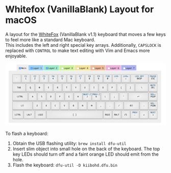 # Whitefox (VanillaBlank) Layout for macOS

A layout for the [WhiteFox](https://input.club/whitefox/) (VanillaBlank v1.1) 
keyboard that moves a few keys to feel more like a standard Mac keyboard.  
This includes the left and right special key arrays.  Additionally, `CAPSLOCK` is replaced
with `CONTROL` to make text editing with Vim and Emacs more enjoyable.

![Layout](layout.png)

To flash a keyboard:

1. Obtain the USB flashing utility: `brew install dfu-util`
1. Insert slim object into small hole on the back of the keyboard.  The
   top key LEDs should turn off and a faint orange LED should emit from
   the hole.
1. Flash the keyboard: `dfu-util -D kiibohd.dfu.bin`
